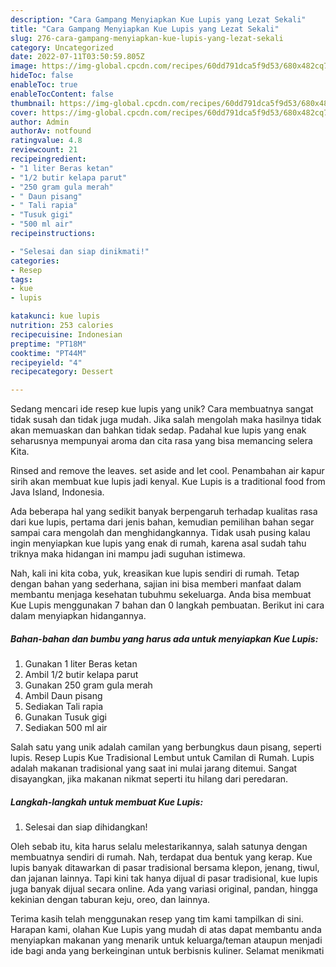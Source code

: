 ```yaml
---
description: "Cara Gampang Menyiapkan Kue Lupis yang Lezat Sekali"
title: "Cara Gampang Menyiapkan Kue Lupis yang Lezat Sekali"
slug: 276-cara-gampang-menyiapkan-kue-lupis-yang-lezat-sekali
category: Uncategorized
date: 2022-07-11T03:50:59.805Z
image: https://img-global.cpcdn.com/recipes/60dd791dca5f9d53/680x482cq70/kue-lupis-foto-resep-utama.jpg
hideToc: false
enableToc: true
enableTocContent: false
thumbnail: https://img-global.cpcdn.com/recipes/60dd791dca5f9d53/680x482cq70/kue-lupis-foto-resep-utama.jpg
cover: https://img-global.cpcdn.com/recipes/60dd791dca5f9d53/680x482cq70/kue-lupis-foto-resep-utama.jpg
author: Admin
authorAv: notfound
ratingvalue: 4.8
reviewcount: 21
recipeingredient:
- "1 liter Beras ketan"
- "1/2 butir kelapa parut"
- "250 gram gula merah"
- " Daun pisang"
- " Tali rapia"
- "Tusuk gigi"
- "500 ml air"
recipeinstructions:

- "Selesai dan siap dinikmati!"
categories:
- Resep
tags:
- kue
- lupis

katakunci: kue lupis 
nutrition: 253 calories
recipecuisine: Indonesian
preptime: "PT18M"
cooktime: "PT44M"
recipeyield: "4"
recipecategory: Dessert

---
```





Sedang mencari ide resep kue lupis yang unik? Cara membuatnya sangat tidak susah dan tidak juga mudah. Jika salah mengolah maka hasilnya tidak akan memuaskan dan bahkan tidak sedap. Padahal kue lupis yang enak seharusnya mempunyai aroma dan cita rasa yang bisa memancing selera Kita.





Rinsed and remove the leaves. set aside and let cool. Penambahan air kapur sirih akan membuat kue lupis jadi kenyal. Kue Lupis is a traditional food from Java Island, Indonesia.

Ada beberapa hal yang sedikit banyak berpengaruh terhadap kualitas rasa dari kue lupis, pertama dari jenis bahan, kemudian pemilihan bahan segar sampai cara mengolah dan menghidangkannya. Tidak usah pusing kalau ingin menyiapkan kue lupis yang enak di rumah, karena asal sudah tahu triknya maka hidangan ini mampu jadi suguhan istimewa.






Nah, kali ini kita coba, yuk, kreasikan kue lupis sendiri di rumah. Tetap dengan bahan yang sederhana, sajian ini bisa memberi manfaat dalam membantu menjaga kesehatan tubuhmu sekeluarga. Anda bisa membuat Kue Lupis menggunakan 7 bahan dan 0 langkah pembuatan. Berikut ini cara dalam menyiapkan hidangannya.

<!--inarticleads1-->

##### Bahan-bahan dan bumbu yang harus ada untuk menyiapkan Kue Lupis:

1. Gunakan 1 liter Beras ketan
1. Ambil 1/2 butir kelapa parut
1. Gunakan 250 gram gula merah
1. Ambil  Daun pisang
1. Sediakan  Tali rapia
1. Gunakan Tusuk gigi
1. Sediakan 500 ml air


Salah satu yang unik adalah camilan yang berbungkus daun pisang, seperti lupis. Resep Lupis Kue Tradisional Lembut untuk Camilan di Rumah. Lupis adalah makanan tradisional yang saat ini mulai jarang ditemui. Sangat disayangkan, jika makanan nikmat seperti itu hilang dari peredaran. 

<!--inarticleads2-->

##### Langkah-langkah untuk membuat Kue Lupis:


1. Selesai dan siap dihidangkan!

Oleh sebab itu, kita harus selalu melestarikannya, salah satunya dengan membuatnya sendiri di rumah. Nah, terdapat dua bentuk yang kerap. Kue lupis banyak ditawarkan di pasar tradisional bersama klepon, jenang, tiwul, dan jajanan lainnya. Tapi kini tak hanya dijual di pasar tradisional, kue lupis juga banyak dijual secara online. Ada yang variasi original, pandan, hingga kekinian dengan taburan keju, oreo, dan lainnya. 

Terima kasih telah menggunakan resep yang tim kami tampilkan di sini. Harapan kami, olahan Kue Lupis yang mudah di atas dapat membantu anda menyiapkan makanan yang menarik untuk keluarga/teman ataupun menjadi ide bagi anda yang berkeinginan untuk berbisnis kuliner. Selamat menikmati
